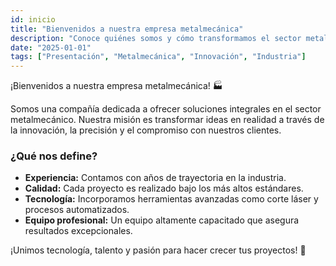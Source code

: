 ```yaml
---
id: inicio
title: "Bienvenidos a nuestra empresa metalmecánica"
description: "Conoce quiénes somos y cómo transformamos el sector metalmecánico con nuestras soluciones innovadoras."
date: "2025-01-01"
tags: ["Presentación", "Metalmecánica", "Innovación", "Industria"]
---
```


¡Bienvenidos a nuestra empresa metalmecánica! 🏭

Somos una compañía dedicada a ofrecer soluciones integrales en el sector metalmecánico. Nuestra misión es transformar ideas en realidad a través de la innovación, la precisión y el compromiso con nuestros clientes.

### ¿Qué nos define?  
- **Experiencia:** Contamos con años de trayectoria en la industria.  
- **Calidad:** Cada proyecto es realizado bajo los más altos estándares.  
- **Tecnología:** Incorporamos herramientas avanzadas como corte láser y procesos automatizados.  
- **Equipo profesional:** Un equipo altamente capacitado que asegura resultados excepcionales.  

¡Unimos tecnología, talento y pasión para hacer crecer tus proyectos! 🚀
